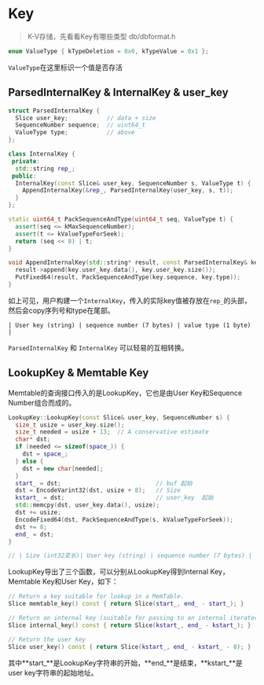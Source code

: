 # Key

> K-V存储，先看看Key有哪些类型
> db/dbformat.h

```cpp
enum ValueType { kTypeDeletion = 0x0, kTypeValue = 0x1 };
```

`ValueType`在这里标识一个值是否存活

## ParsedInternalKey & InternalKey & user_key

```cpp
struct ParsedInternalKey {
  Slice user_key;           // data + size
  SequenceNumber sequence;  // uint64_t
  ValueType type;           // above
};
```

```cpp
class InternalKey {
 private:
  std::string rep_;
 public:
  InternalKey(const Slice& user_key, SequenceNumber s, ValueType t) {
    AppendInternalKey(&rep_, ParsedInternalKey(user_key, s, t));
  }
};

static uint64_t PackSequenceAndType(uint64_t seq, ValueType t) {
  assert(seq <= kMaxSequenceNumber);
  assert(t <= kValueTypeForSeek);
  return (seq << 8) | t;
}

void AppendInternalKey(std::string* result, const ParsedInternalKey& key) {
  result->append(key.user_key.data(), key.user_key.size());
  PutFixed64(result, PackSequenceAndType(key.sequence, key.type));
}
```

如上可见，用户构建一个`InternalKey`，传入的实际key值被存放在`rep_`的头部，然后会copy序列号和type在尾部。

```shell
| User key (string) | sequence number (7 bytes) | value type (1 byte) |
```

`ParsedInternalKey` 和 `InternalKey` 可以轻易的互相转换。

## LookupKey & Memtable Key

Memtable的查询接口传入的是LookupKey，它也是由User Key和Sequence Number组合而成的。

```cpp
LookupKey::LookupKey(const Slice& user_key, SequenceNumber s) {
  size_t usize = user_key.size();
  size_t needed = usize + 13;  // A conservative estimate
  char* dst;
  if (needed <= sizeof(space_)) {
    dst = space_;
  } else {
    dst = new char[needed];
  }
  start_ = dst;                           // buf 起始
  dst = EncodeVarint32(dst, usize + 8);   // Size 
  kstart_ = dst;                          // user_key  起始
  std::memcpy(dst, user_key.data(), usize);
  dst += usize;
  EncodeFixed64(dst, PackSequenceAndType(s, kValueTypeForSeek));
  dst += 8;
  end_ = dst;
}

// | Size (int32变长)| User key (string) | sequence number (7 bytes) | value type (1 byte) |
```

LookupKey导出了三个函数，可以分别从LookupKey得到Internal Key，Memtable Key和User Key，如下：

```cpp
// Return a key suitable for lookup in a MemTable.
Slice memtable_key() const { return Slice(start_, end_ - start_); }

// Return an internal key (suitable for passing to an internal iterator)
Slice internal_key() const { return Slice(kstart_, end_ - kstart_); }

// Return the user key
Slice user_key() const { return Slice(kstart_, end_ - kstart_ - 8); }
```

其中**start_**是LookupKey字符串的开始，**end_**是结束，**kstart_**是user key字符串的起始地址。